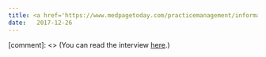 ```yaml
---
title: <a href='https://www.medpagetoday.com/practicemanagement/informationtechnology/70119'>MedPage Today interviews Rima Arnaout about how AI will change medicine</a>
date:   2017-12-26
---
```


[comment]: <> (You can read the interview [here](https://www.medpagetoday.com/practicemanagement/informationtechnology/70119).)




 
